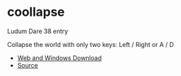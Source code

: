 # coollapse
Ludum Dare 38 entry

Collapse the world with only two keys: Left / Right or A / D

- [Web and Windows Download](https://nicruo.itch.io/coollapse)
- [Source](https://github.com/nicruo/coollapse)
